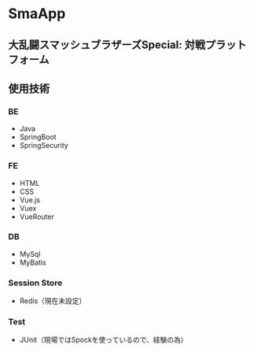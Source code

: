 # SmaApp
## 大乱闘スマッシュブラザーズSpecial: 対戦プラットフォーム

## 使用技術
### BE
* Java
* SpringBoot
* SpringSecurity

### FE
* HTML
* CSS
* Vue.js
* Vuex
* VueRouter

### DB
* MySql
* MyBatis

### Session Store
* Redis（現在未設定）

### Test
* JUnit（現場ではSpockを使っているので、経験の為）
